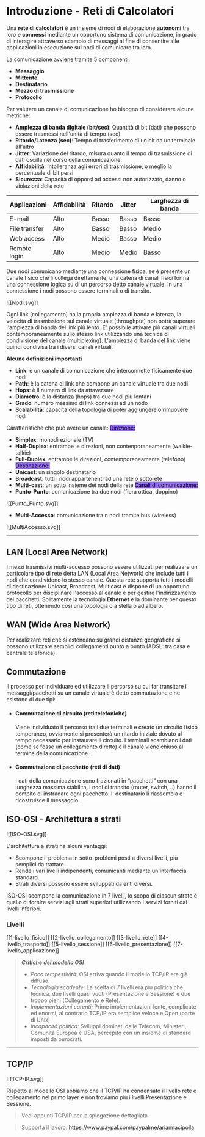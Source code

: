 
```table-of-contents
```

# Introduzione - Reti di Calcolatori
Una **rete di calcolatori** è un insieme di nodi di elaborazione **autonomi** tra loro e **connessi** mediante un opportuno sistema di comunicazione, in grado di interagire attraverso scambio di messaggi al fine di consentire alle applicazioni in esecuzione sui nodi di comunicare tra loro.

La comunicazione avviene tramite 5 componenti:
- **Messaggio**
- **Mittente**
- **Destinatario**
- **Mezzo di trasmissione**
- **Protocollo**

Per valutare un canale di comunicazione ho bisogno di considerare alcune metriche:
- **Ampiezza di banda digitale (bit/sec)**: Quantità di bit (dati) che possono essere trasmessi nell'unità di tempo (sec)
- **Ritardo/Latenza (sec)**: Tempo di trasferimento di un bit da un terminale all'altro
- **Jitter**: Variazione del ritardo, misura quanto il tempo di trasmissione di dati oscilla nel corso della comunicazione.
- **Affidabilità**: Intolleranza agli errori di trasmissione, o meglio la percentuale di bit persi
- **Sicurezza**: Capacità di opporsi ad accessi non autorizzato, danno o violazioni della rete

| Applicazioni  | Affidabilità | Ritardo | Jitter | Larghezza di banda |
| ------------- | ------------ | ------- | ------ | ------------------ |
| E-mail        | Alto         | Basso   | Basso  | Basso              |
| File transfer | Alto         | Basso   | Basso   | Medio              |
| Web access    | Alto         | Medio   | Basso  | Medio              |
| Remote login  | Alto         | Medio   | Medio  | Basso              |

Due nodi comunicano mediante una connessione fisica, se è presente un canale fisico che li collega direttamente; una catena di canali fisici forma una connessione logica su di un percorso detto canale virtuale.
In una connessione i nodi possono essere terminali o di transito.

![[Nodi.svg]]

Ogni link (collegamento) ha la propria ampiezza di banda e latenza, la velocità di trasmissione sul canale virtuale (throughput) non potrà superare l'ampiezza di banda del link più lento.
E' possibile attivare più canali virtuali contemporaneamente sullo stesso link utilizzando una tecnica di condivisione del canale (multiplexing). 
L'ampiezza di banda del link viene quindi condivisa tra i diversi canali virtuali.

**Alcune definizioni importanti**
- **Link**: è un canale di comunicazione che interconnette fisicamente due nodi
- **Path**: è la catena di link che compone un canale virtuale tra due nodi
- **Hops**: è il numero di link da attaversare
- **Diametro**: è la distanza (hops) tra due nodi più lontani
- **Grado**: numero massimo di link connessi ad un nodo
- **Scalabilità**: capacità della topologia di poter aggiungere o rimuovere nodi

Caratteristiche che può avere un canale:
<mark style="background: #946EFA"> Direzione: </mark>
- **Simplex**: monodirezionale (TV)
- **Half-Duplex**: entrambe le direzioni, non contenporaneamente (walkie-talkie)
- **Full-Duplex**: entrambe le direzioni, contemporaneamente (telefono)
<mark style="background: #946EFA"> Destinazione: </mark>
- **Unicast**: un singolo destinatario
- **Broadcast**: tutti i nodi appartenenti ad una rete o sottorete
- **Multi-cast**: un sotto insieme dei nodi della rete
<mark style="background: #946EFA"> Canali di comunicazione: </mark>
- **Punto-Punto**: comunicazione tra due nodi (fibra ottica, doppino)

![[Punto_Punto.svg]]

- **Multi-Accesso**: comunicazione tra n nodi tramite bus (wireless)

![[MultiAccesso.svg]]

---

## LAN (Local Area Network)

I mezzi trasmissivi multi-accesso possono essere utilizzati per realizzare un particolare tipo di rete detta LAN (Local Area Network) che include tutti i nodi che condividono lo stesso canale.
Questa rete supporta tutti i modelli di destinazione: Unicast, Broadcast, Multicast e dispone di un opportuno protocollo per disciplinare l'accesso al canale e per gestire l'indirizzamento dei pacchetti.
Solitamente la tecnologia **Ethernet** è la dominante per questo tipo di reti, ottenendo così una topologia o a stella o ad albero.

## WAN (Wide Area Network)

Per realizzare reti che si estendano su grandi distanze geografiche si possono utilizzare semplici collegamenti punto a punto (ADSL: tra casa e centrale telefonica).

## Commutazione
Il processo per individuare ed utilizzare il percorso su cui far transitare i messaggi/pacchetti su un canale virtuale è detto commutazione e ne esistono di due tipi:
- #### Commutazione di circuito (reti telefoniche)
	Viene individuato il percorso tra i due terminali e creato un circuito fisico temporaneo, ovviamente si presenterà un ritardo iniziale dovuto al tempo necessario per instaurare il circuito. 
	I terminali scambiano i dati (come se fosse un collegamento diretto) e il canale viene chiuso al termine della comunicazione.
- #### Commutazione di pacchetto (reti di dati)
	I dati della comunicazione sono frazionati in “pacchetti” con una lunghezza massima stabilita, i nodi di transito (router, switch, ..) hanno il compito di instradare ogni pacchetto. 
	Il destinatario li riassembla e ricostruisce il messaggio.

## ISO-OSI - Architettura a strati

![[ISO-OSI.svg]]

L'architettura a strati ha alcuni vantaggi:
- Scompone il problema in sotto-problemi posti a diversi livelli, più semplici da trattare.
- Rende i vari livelli indipendenti, comunicanti mediante un'interfaccia standard.
- Strati diversi possono essere sviluppati da enti diversi.

ISO-OSI scompone la comunicazione in 7 livelli, lo scopo di ciascun strato è quello di fornire servizi agli strati superiori utilizzando i servizi forniti dai livelli inferiori.

### Livelli
[[1-livello_fisico]]
[[2-livello_collegamento]]
[[3-livello_rete]]
[[4-livello_trasporto]]
[[5-livello_sessione]]
[[6-livello_presentazione]]
[[7-livello_applicazione]]

>***Critiche del modello OSI***
>  - *Poca tempestività*: OSI arriva quando il modello TCP/IP era già diffuso.
>  - *Tecnologia scadente:* La scelta di 7 livelli era più politica che tecnica, due livelli quasi vuoti (Presentazione e Sessione) e due troppo pieni (Collegamento e Rete).
>  - *Implementazioni carenti:* Prime implementazioni lente, complicate ed enormi, al contrario TCP/IP era semplice veloce e Open (parte di Unix)
>  - *Incapacità politica:* Sviluppi dominati dalle Telecom, Ministeri, Comunità Europea e USA, percepito con un insieme di standard imposti da burocrati.

---

## TCP/IP

![[TCP-IP.svg]]

Rispetto al modello OSI abbiamo che il TCP/IP ha condensato il livello rete e collegamento nel primo layer e non troviamo più i livelli Presentazione e Sessione.

>Vedi appunti TCP/IP per la spiegazione dettagliata

> Supporta il lavoro: https://www.paypal.com/paypalme/ariannacipolla
